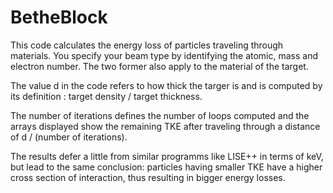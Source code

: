 # BetheBlock
This code calculates the energy loss of particles traveling through materials. You specify your beam type by identifying the atomic, mass and electron number. The two former also apply to the material of the target.

The value d in the code refers to how thick the targer is and is computed by its definition : target density / target thickness.

The number of iterations defines the number of loops computed and the arrays displayed show the remaining TKE after traveling through a distance of d / (number of iterations).

The results defer a little from similar programms like LISE++ in terms of keV, but lead to the same conclusion: particles having smaller TKE have a higher cross section of interaction, thus resulting in bigger energy losses.
